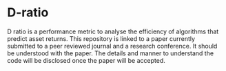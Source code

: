 # D-ratio
D ratio is a performance metric to analyse the efficiency of algorithms that predict asset returns.
This repository is linked to a paper currently submitted to a peer reviewed journal and a research conference. It should be understood with the paper. 
The details and manner to understand the code will be disclosed once the paper will be accepted.
